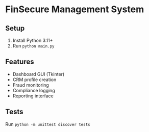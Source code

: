 # FinSecure Management System

## Setup
1. Install Python 3.11+
2. Run `python main.py`

## Features
- Dashboard GUI (Tkinter)
- CRM profile creation
- Fraud monitoring
- Compliance logging
- Reporting interface

## Tests
Run `python -m unittest discover tests`